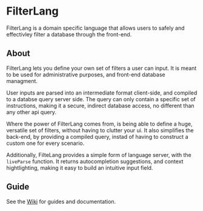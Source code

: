 # FilterLang

FilterLang is a domain specific language that allows users to safely and effectivley filter a database through the front-end.

## About

FilterLang lets you define your own set of filters a user can input. It is meant to be used for administrative purposes, and front-end database managment.

User inputs are parsed into an intermediate format client-side, and compiled to a databse query server side.
The query can only contain a specific set of instructions, making it a secure, indirect database access, no different than any other api query.

Where the power of FilterLang comes from, is being able to define a huge, versatile set of filters, without having to clutter your ui.
It also simplifies the back-end, by providing a compiled query, instad of having to construct a custom one for every scenario.

Additionally, FilteLang provides a simple form of language server, with the `liveParse` function.
It returns autocompletion suggestions, and context hightlighting, making it easy to build an intuitive input field.

## Guide

See the [Wiki](https://github.com/TransDB-de/filter-lang/wiki) for guides and documentation.
